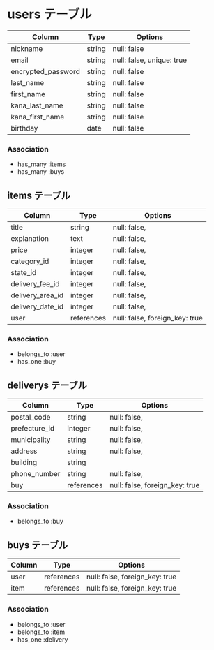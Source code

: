 # users テーブル

| Column             | Type     | Options                       |
| ------------------ | ------   | ----------------------------- |
| nickname           | string   | null: false                   |
| email              | string   | null: false, unique: true     |
| encrypted_password | string   | null: false                   |
| last_name          | string   | null: false                   |
| first_name         | string   | null: false                   |
| kana_last_name     | string   | null: false                   |
| kana_first_name    | string   | null: false                   |
| birthday           | date     | null: false                   |

### Association

- has_many :items
- has_many :buys

## items テーブル

| Column           | Type       | Options                        |
| ---------------- | ---------- | ------------------------------ |
| title            | string     | null: false,                   |
| explanation      | text       | null: false,                   |
| price            | integer    | null: false,                   |
| category_id      | integer    | null: false,                   |
| state_id         | integer    | null: false,                   |
| delivery_fee_id  | integer    | null: false,                   |
| delivery_area_id | integer    | null: false,                   |
| delivery_date_id | integer    | null: false,                   |
| user             | references | null: false, foreign_key: true |

### Association

- belongs_to :user
- has_one :buy

## deliverys テーブル

| Column        | Type       | Options                        |
| ------------- | ---------- | ------------------------------ |
| postal_code   | string     | null: false,                   |
| prefecture_id | integer    | null: false,                   | 
| municipality  | string     | null: false,                   |
| address       | string     | null: false,                   |
| building      | string     |                                |
| phone_number  | string     | null: false,                   |
| buy           | references | null: false, foreign_key: true |

### Association

- belongs_to :buy

## buys テーブル

| Column    | Type    | Options       |
| --------- | ------- | ------------- |
| user      | references | null: false, foreign_key: true |
| item      | references | null: false, foreign_key: true |

### Association

- belongs_to :user
- belongs_to :item
- has_one :delivery